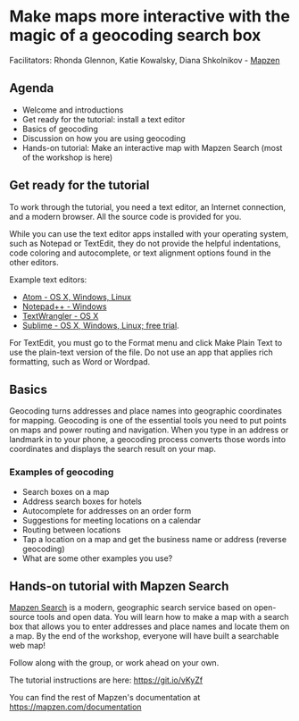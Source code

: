 # Make maps more interactive with the magic of a geocoding search box

Facilitators: Rhonda Glennon, Katie Kowalsky, Diana Shkolnikov - [Mapzen](https://mapzen.com/)

## Agenda

- Welcome and introductions
- Get ready for the tutorial: install a text editor
- Basics of geocoding
- Discussion on how you are using geocoding
- Hands-on tutorial: Make an interactive map with Mapzen Search (most of the workshop is here)

## Get ready for the tutorial

To work through the tutorial, you need a text editor, an Internet connection, and a modern browser. All the source code is provided for you.

While you can use the text editor apps installed with your operating system, such as Notepad or TextEdit, they do not provide the helpful indentations, code coloring and autocomplete, or text alignment options found in the other editors.

Example text editors:

- [Atom - OS X, Windows, Linux](https://atom.io/)
- [Notepad++ - Windows](https://notepad-plus-plus.org/)
- [TextWrangler - OS X](http://www.barebones.com/products/textwrangler/)
- [Sublime - OS X, Windows, Linux; free trial](http://www.sublimetext.com/).

For TextEdit, you must go to the Format menu and click Make Plain Text to use the plain-text version of the file. Do not use an app that applies rich formatting, such as Word or Wordpad.

## Basics

Geocoding turns addresses and place names into geographic coordinates for mapping. Geocoding is one of the essential tools you need to put points on maps and power routing and navigation. When you type in an address or landmark in to your phone, a geocoding process converts those words into coordinates and displays the search result on your map.

### Examples of geocoding

- Search boxes on a map
- Address search boxes for hotels
- Autocomplete for addresses on an order form
- Suggestions for meeting locations on a calendar
- Routing between locations
- Tap a location on a map and get the business name or address (reverse geocoding)
- What are some other examples you use?

## Hands-on tutorial with Mapzen Search

[Mapzen Search](https://mapzen.com/projects/search) is a modern, geographic search service based on open-source tools and open data. You will learn how to make a map with a search box that allows you to enter addresses and place names and locate them on a map. By the end of the workshop, everyone will have built a searchable web map!

Follow along with the group, or work ahead on your own.

The tutorial instructions are here: https://git.io/vKyZf

You can find the rest of Mapzen's documentation at https://mapzen.com/documentation
